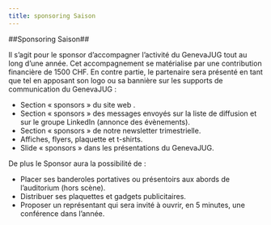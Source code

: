 ```yaml
---
title: sponsoring Saison
---
```


##Sponsoring Saison##

Il s’agit pour le sponsor d’accompagner l’activité du GenevaJUG tout au long d’une année. Cet accompagnement se
matérialise par une contribution financière de 1500 CHF. En contre partie, le partenaire sera présenté en tant
que tel en apposant son logo ou sa bannière sur les supports de communication du GenevaJUG :
* Section « sponsors » du site web .
* Section « sponsors » des messages envoyés sur la liste de diffusion et sur le groupe LinkedIn (annonce des évènements).
* Section « sponsors » de notre newsletter trimestrielle.
* Affiches, flyers, plaquette et t-shirts.
* Slide « sponsors » dans les présentations du GenevaJUG.

De plus le Sponsor aura la possibilité de :
* Placer ses banderoles portatives ou présentoirs aux abords de  l’auditorium (hors scène).
* Distribuer ses plaquettes et gadgets publicitaires.
* Proposer un représentant qui sera invité à ouvrir, en 5 minutes, une conférence dans l’année.
